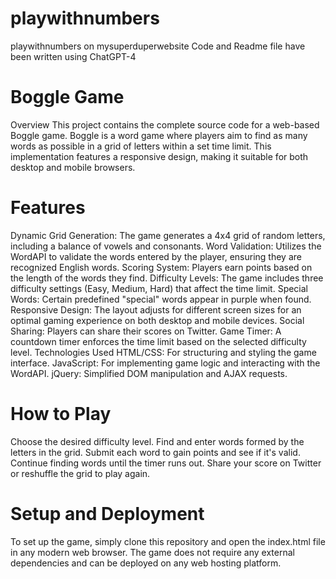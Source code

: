 # playwithnumbers
playwithnumbers on mysuperduperwebsite
Code and Readme file have been written using ChatGPT-4

# Boggle Game
Overview
This project contains the complete source code for a web-based Boggle game. Boggle is a word game where players aim to find as many words as possible in a grid of letters within a set time limit. This implementation features a responsive design, making it suitable for both desktop and mobile browsers.

# Features
Dynamic Grid Generation: The game generates a 4x4 grid of random letters, including a balance of vowels and consonants.
Word Validation: Utilizes the WordAPI to validate the words entered by the player, ensuring they are recognized English words.
Scoring System: Players earn points based on the length of the words they find.
Difficulty Levels: The game includes three difficulty settings (Easy, Medium, Hard) that affect the time limit.
Special Words: Certain predefined "special" words appear in purple when found.
Responsive Design: The layout adjusts for different screen sizes for an optimal gaming experience on both desktop and mobile devices.
Social Sharing: Players can share their scores on Twitter.
Game Timer: A countdown timer enforces the time limit based on the selected difficulty level.
Technologies Used
HTML/CSS: For structuring and styling the game interface.
JavaScript: For implementing game logic and interacting with the WordAPI.
jQuery: Simplified DOM manipulation and AJAX requests.
# How to Play
Choose the desired difficulty level.
Find and enter words formed by the letters in the grid.
Submit each word to gain points and see if it's valid.
Continue finding words until the timer runs out.
Share your score on Twitter or reshuffle the grid to play again.
# Setup and Deployment
To set up the game, simply clone this repository and open the index.html file in any modern web browser. The game does not require any external dependencies and can be deployed on any web hosting platform.
